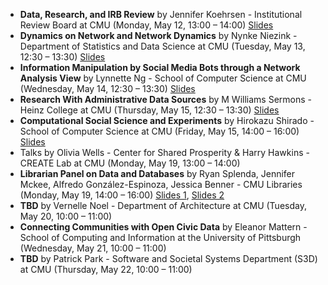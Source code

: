 - **Data, Research, and IRB Review** by Jennifer Koehrsen - Institutional Review Board at CMU  (Monday, May 12, 13:00 – 14:00) [Slides](https://github.com/sicss-cmu/2025-materials/blob/main/Speakers%20series/Data%2C%20Research%2C%20and%20IRB%20Review.pdf)
- **Dynamics on Network and Network Dynamics** by Nynke Niezink - Department of Statistics and Data Science at CMU (Tuesday, May 13, 12:30 – 13:30) [Slides](https://github.com/sicss-cmu/2025-materials/blob/main/Speakers%20series/NetworkAnalysis.pdf) 
- **Information Manipulation by Social Media Bots through a Network Analysis View** by Lynnette Ng - School of Computer Science at CMU (Wednesday, May 14, 12:30 – 13:30) [Slides](https://github.com/sicss-cmu/2025-materials/blob/main/Speakers%20series/Information_Manipulation.pdf)
- **Research With Administrative Data Sources** by M Williams Sermons - Heinz College at CMU (Thursday, May 15, 12:30 – 13:30) [Slides](https://github.com/sicss-cmu/2025-materials/blob/main/Speakers%20series/M%20W%20Sermons%20Summer%20Institute%20Presentation.pdf)
- **Computational Social Science and Experiments** by Hirokazu Shirado - School of Computer Science at CMU (Friday, May 15, 14:00 – 16:00) [Slides](https://github.com/sicss-cmu/2025-materials/blob/main/Speakers%20series/SICSS_CMU_HirokazuShirado_20250516.pdf)
- Talks by Olivia Wells - Center for Shared Prosperity & Harry Hawkins - CREATE Lab at CMU (Monday, May 19, 13:00 – 14:00)
- **Librarian Panel on Data and Databases** by Ryan Splenda, Jennifer Mckee, Alfredo González-Espinoza, Jessica Benner - CMU Libraries (Monday, May 19, 14:00 – 16:00) [Slides 1](https://github.com/sicss-cmu/2025-materials/blob/main/Speakers%20series/Biz%26Econ%20Data%20Sources.pdf), [Slides 2](https://github.com/sicss-cmu/2025-materials/blob/main/Speakers%20series/SICSS%20Panel_%20GIS%20data.pdf)
- **TBD** by Vernelle Noel - Department of Architecture at CMU (Tuesday, May 20, 10:00 – 11:00) 
- **Connecting Communities with Open Civic Data** by Eleanor Mattern - School of Computing and Information at the University of Pittsburgh (Wednesday, May 21, 10:00 – 11:00) 
- **TBD** by Patrick Park - Software and Societal Systems Department (S3D) at CMU (Thursday, May 22, 10:00 – 11:00) 

